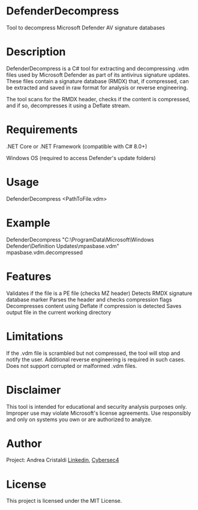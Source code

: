 # DefenderDecompress
Tool to decompress Microsoft Defender AV signature databases

# Description
DefenderDecompress is a C# tool for extracting and decompressing .vdm files used by Microsoft Defender as part of its antivirus signature updates.
These files contain a signature database (RMDX) that, if compressed, can be extracted and saved in raw format for analysis or reverse engineering.

The tool scans for the RMDX header, checks if the content is compressed, and if so, decompresses it using a Deflate stream.

# Requirements
.NET Core or .NET Framework (compatible with C# 8.0+)

Windows OS (required to access Defender's update folders)

# Usage
DefenderDecompress <PathToFile.vdm> <OutputFileName>

# Example
DefenderDecompress "C:\ProgramData\Microsoft\Windows Defender\Definition Updates\mpasbase.vdm" mpasbase.vdm.decompressed


# Features
Validates if the file is a PE file (checks MZ header)
Detects RMDX signature database marker
Parses the header and checks compression flags
Decompresses content using Deflate if compression is detected
Saves output file in the current working directory

# Limitations
If the .vdm file is scrambled but not compressed, the tool will stop and notify the user. Additional reverse engineering is required in such cases.
Does not support corrupted or malformed .vdm files.

# Disclaimer
This tool is intended for educational and security analysis purposes only.
Improper use may violate Microsoft's license agreements. Use responsibly and only on systems you own or are authorized to analyze.

# Author
Project: Andrea Cristaldi <a href="https://www.linkedin.com/in/andreacristaldi/" target="blank_">Linkedin</a>, <a href="https://www.cybersec4.com" target="blank_">Cybersec4</a>

# License
This project is licensed under the MIT License.
